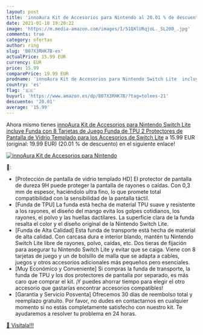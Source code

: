 ```yaml
---
layout: post
title: 'innoAura Kit de Accesorios para Nintendo al 20.01 % de descuento'
date: 2021-01-18 19:20:22
image: 'https://m.media-amazon.com/images/I/51QXlURqjoL._SL200_.jpg'
comments: true
category: ofertas
author: ring
slug: 'B07X3RHK7B-es'
actualPrice: 15.99 EUR
currency: EUR
price: 15.99
comparePrice: 19.99 EUR
prodname: 'innoAura Kit de Accesorios para Nintendo Switch Lite  incluye Funda con 8 Tarjetas de Juego  Funda de TPU  2 Protectores de Pantalla de Vidrio Templado para los Accesorios de Switch Lite'
country: 'es'
flag: '🇪🇸'
buyurl: 'https://www.amazon.es/dp/B07X3RHK7B/?tag=tolees-21'
descuento: '20.01'
average: '15.99'
---
```


Ahora mismo tienes [innoAura Kit de Accesorios para Nintendo Switch Lite  incluye Funda con 8 Tarjetas de Juego  Funda de TPU  2 Protectores de Pantalla de Vidrio Templado para los Accesorios de Switch Lite](https://www.amazon.es/dp/B07X3RHK7B/?tag=tolees-21) a 15.99 EUR (original: 19.99 EUR) (20.01 %  de descuento) en el siguiente enlace!

[![innoAura Kit de Accesorios para Nintendo](https://m.media-amazon.com/images/I/51QXlURqjoL._SL200_.jpg)](https://www.amazon.es/dp/B07X3RHK7B/?tag=tolees-21)

🔎:

- [Protección de pantalla de vidrio templado HD] El protector de pantalla de dureza 9H puede proteger la pantalla de rayones o caídas. Con 0,3 mm de espesor, haciéndolo ultra fino, lo que promete total compatibilidad con la sensibilidad de la pantalla táctil.
- [Funda de TPU] La funda está hecha de material TPU suave y resistente a los rayones, el diseño del mango evita los golpes cotidianos, los rayones, el polvo y las huellas dactilares. La superficie clara de la funda resalta el color y el diseño original de la Nintendo Switch Lite.
- [Funda de Alta Calidad] Esta funda de transporte está hecha de material de alta calidad. Con carcasa dura e interior blando, mantén tu Nintendo Switch Lite libre de rayones, polvo, caídas, etc. Dos tieras de fijación para asegurar tu Nintendo Switch Lite y evitar que se caiga. Viene con 8 tarjetas de juego y un de bolsillo de malla que se adapta a cables, juegos y otros accesorios adicionales más pequeños pero esenciales.
- [Muy Económico y Conveniente] Si compras la funda de transporte, la funda de TPU y los dos protectores de pantalla por separado, es más caro que comprar el kit. ¡Y puedes ahorrar tiempo para elegir el otro accesorio que gastarías encontrar accesorios compatibles!
- [Garantía y Servicio Posventa] Ofrecemos 30 días de reembolso total y reemplazo gratuito. Por favor, no dudes en contactarnos en cualquier momento si no estás completamente satisfecho con nuestro kit. Te ayudaremos a resolver tu problema en 24 horas.

[🛒 Visítala!!!](https://www.amazon.es/dp/B07X3RHK7B/?tag=tolees-21)
